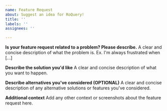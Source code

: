 ```yaml
---
name: Feature Request
about: Suggest an idea for RoQuery!
title: ''
labels: ''
assignees: ''

---
```


**Is your feature request related to a problem? Please describe.**
A clear and concise description of what the problem is. Ex. I'm always frustrated when [...]

**Describe the solution you'd like**
A clear and concise description of what you want to happen.

**Describe alternatives you've considered (OPTIONAL)**
A clear and concise description of any alternative solutions or features you've considered.

**Additional context**
Add any other context or screenshots about the feature request here.

